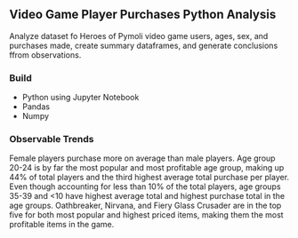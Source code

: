 ## Video Game Player Purchases Python Analysis

Analyze dataset fo Heroes of Pymoli video game users, ages, sex, and purchases made, create summary dataframes, and generate conclusions ffrom observations.

### Build

- Python using Jupyter Notebook
- Pandas
- Numpy

### Observable Trends

Female players purchase more on average than male players.
Age group 20-24 is by far the most popular and most profitable age group, making up 44% of total players and the third highest average total purchase per player.
Even though accounting for less than 10% of the total players, age groups 35-39 and <10 have highest average total and highest purchase total in the age groups.
Oathbreaker, Nirvana, and Fiery Glass Crusader are in the top five for both most popular and highest priced items, making them the most profitable items in the game.
